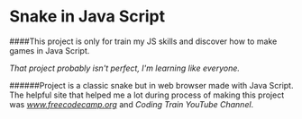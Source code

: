 # Snake in Java Script

####This project is only for train my JS skills and discover how to make games in Java Script. 


*That project probably isn't perfect, I'm learning like everyone.*

######Project is a classic snake but in web browser made with Java Script. The helpful site that helped me a lot during process of making this project was *www.freecodecamp.org* and *Coding Train YouTube Channel*.




